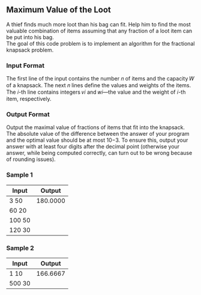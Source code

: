 ## Maximum Value of the Loot
A thief finds much more loot than his bag can fit. Help him to find the most valuable combination of items assuming that any fraction of a loot item can be put into his bag.<br>
The goal of this code problem is to implement an algorithm for the fractional knapsack problem.

### Input Format
The first line of the input contains the number 𝑛 of items and the capacity 𝑊 of a knapsack.
The next 𝑛 lines define the values and weights of the items. The 𝑖-th line contains integers 𝑣𝑖 and 𝑤𝑖—the
value and the weight of 𝑖-th item, respectively.

### Output Format
Output the maximal value of fractions of items that fit into the knapsack. The absolute
value of the difference between the answer of your program and the optimal value should be at most
10−3. To ensure this, output your answer with at least four digits after the decimal point (otherwise
your answer, while being computed correctly, can turn out to be wrong because of rounding issues).

### Sample 1
Input | Output
--- | ---
3 50 | 180.0000
60 20 |
100 50 |
120 30 |

### Sample 2
Input | Output
--- | ---
1 10 | 166.6667
500 30 |
